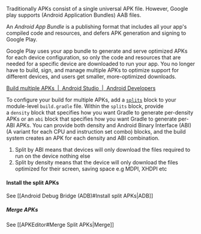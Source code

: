 Traditionally APKs consist of a single universal APK file. However, Google play supports (Android Application Bundles) AAB files. 

An _Android App Bundle_ is a publishing format that includes all your app's compiled code and resources, and defers APK generation and signing to Google Play.

Google Play uses your app bundle to generate and serve optimized APKs for each device configuration, so only the code and resources that are needed for a specific device are downloaded to run your app. You no longer have to build, sign, and manage multiple APKs to optimize support for different devices, and users get smaller, more-optimized downloads.

[Build multiple APKs  |  Android Studio  |  Android Developers](https://developer.android.com/build/configure-apk-splits)

To configure your build for multiple APKs, add a [`splits`](https://developer.android.com/reference/tools/gradle-api/7.2/com/android/build/api/dsl/Splits) block to your module-level `build.gradle` file. Within the `splits` block, provide a `density` block that specifies how you want Gradle to generate per-density APKs or an `abi` block that specifies how you want Gradle to generate per-ABI APKs. You can provide both density and Android Binary Interface (ABI) (A variant for each CPU and instruction set combo) blocks, and the build system creates an APK for each density and ABI combination.

1. Split by ABI means that devices will only download the files required to run on the device nothing else
2. Split by density means that the device will only download the files optimized for their screen, saving space e.g MDPI, XHDPI etc

#### Install the split APKs

See [[Android Debug Bridge (ADB)#Install split APKs|ADB]]

##### Merge APKs

See [[APKEditor#Merge Split APKs|Merge]]